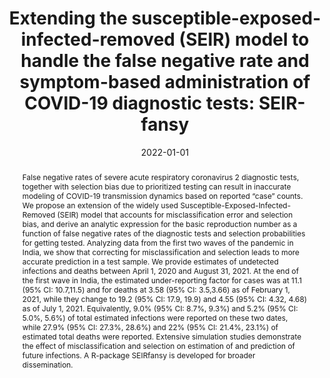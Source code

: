 ---
title: 'Extending the susceptible-exposed-infected-removed (SEIR) model to handle the false negative rate and symptom-based administration of COVID-19 diagnostic tests: SEIR-fansy'
subtitle: ''
summary: ''
authors:
- Ritwik Bhaduri
- Ritoban Kundu
- Soumik Purkayastha
- Michael Kleinsasser
- Lauren J Beesley
- Bhramar Mukherjee
- et al.
tags: []
categories:
- journal-articles
publication: 'Statistics in Medicine'
doi: ''
date: '2022-01-01'
lastmod: 2022-01-01T00:00:00Z
featured: false
draft: false

# Featured image
# To use, add an image named `featured.jpg/png` to your page's folder.
# Focal points: Smart, Center, TopLeft, Top, TopRight, Left, Right, BottomLeft, Bottom, BottomRight.
image:
  caption: ''
  focal_point: 'Smart'
  preview_only: false

# Projects (optional).
# Associate this post with one or more of your projects.
# Simply enter your project's folder or file name without extension.
# E.g. `projects = ['internal-project']` references `content/project/deep-learning/index.md`.
# Otherwise, set `projects = []`.
projects: []
publication_types:
- 2
publishDate: '2022-01-01T00:00:00Z'
abstract: |
  False negative rates of severe acute respiratory coronavirus 2 diagnostic tests, together with selection bias due to prioritized testing can result in inaccurate modeling of COVID-19 transmission dynamics based on reported “case” counts. We propose an extension of the widely used Susceptible-Exposed-Infected-Removed (SEIR) model that accounts for misclassification error and selection bias, and derive an analytic expression for the basic reproduction number as a function of false negative rates of the diagnostic tests and selection probabilities for getting tested. Analyzing data from the first two waves of the pandemic in India, we show that correcting for misclassification and selection leads to more accurate prediction in a test sample. We provide estimates of undetected infections and deaths between April 1, 2020 and August 31, 2021. At the end of the first wave in India, the estimated under-reporting factor for cases was at 11.1 (95% CI: 10.7,11.5) and for deaths at 3.58 (95% CI: 3.5,3.66) as of February 1, 2021, while they change to 19.2 (95% CI: 17.9, 19.9) and 4.55 (95% CI: 4.32, 4.68) as of July 1, 2021. Equivalently, 9.0% (95% CI: 8.7%, 9.3%) and 5.2% (95% CI: 5.0%, 5.6%) of total estimated infections were reported on these two dates, while 27.9% (95% CI: 27.3%, 28.6%) and 22% (95% CI: 21.4%, 23.1%) of estimated total deaths were reported. Extensive simulation studies demonstrate the effect of misclassification and selection on estimation of and prediction of future infections. A R-package SEIRfansy is developed for broader dissemination.
links:
  - name: Open Access PDF
    url: ''
---